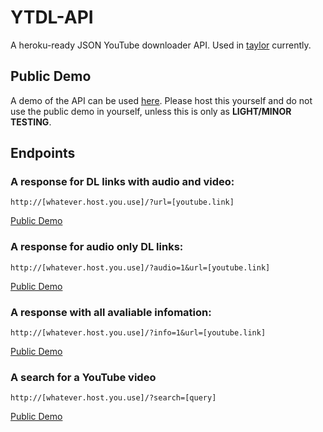 # YTDL-API
A heroku-ready JSON YouTube downloader API.
Used in [taylor](https://n0rmancodes.github.io/taylor/) currently.

## Public Demo 
A demo of the API can be used [here](https://taylorbackend.herokuapp.com).
Please host this yourself and do not use the public demo in yourself, unless this is only as **LIGHT/MINOR TESTING**.

## Endpoints
### A response for DL links with audio and video:

```http://[whatever.host.you.use]/?url=[youtube.link]```

[Public Demo](http://taylorbackend.herokuapp.com/?url=https://www.youtube.com/watch?v=UG_Ks_wRTpo)


### A response for audio only DL links:

```http://[whatever.host.you.use]/?audio=1&url=[youtube.link]```

[Public Demo](http://taylorbackend.herokuapp.com/?audio=1&url=https://www.youtube.com/watch?v=UG_Ks_wRTpo)


### A response with all avaliable infomation: 

```http://[whatever.host.you.use]/?info=1&url=[youtube.link]```

[Public Demo](http://taylorbackend.herokuapp.com/?info=1&url=https://www.youtube.com/watch?v=UG_Ks_wRTpo)

### A search for a YouTube video

```http://[whatever.host.you.use]/?search=[query]```

[Public Demo](http://taylorbackend.herokuapp.com/?search=test)
